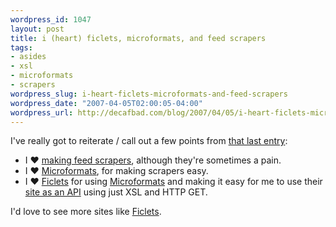 ```yaml
--- 
wordpress_id: 1047
layout: post
title: i (heart) ficlets, microformats, and feed scrapers
tags: 
- asides
- xsl
- microformats
- scrapers
wordpress_slug: i-heart-ficlets-microformats-and-feed-scrapers
wordpress_date: "2007-04-05T02:00:05-04:00"
wordpress_url: http://decafbad.com/blog/2007/04/05/i-heart-ficlets-microformats-and-feed-scrapers
---
```

I've really got to reiterate / call out a few points from [that last entry][tle]:

  * I &#10084; [making feed scrapers][scrapers], although they're sometimes a pain.
  * I &#10084; [Microformats][], for making scrapers easy.
  * I &#10084; [Ficlets][] for using [Microformats][] and making it easy for me to use their [site as an API][siteapi] using just XSL and HTTP GET.
   
I'd love to see more sites like [Ficlets][].

[siteapi]: http://allinthehead.com/retro/301/can-your-website-be-your-api
[Ficlets]: http://ficlets.com/
[scrapers]: http://decafbad.com/blog/?s=scraper
[microformats]: http://microformats.org/
[tle]: http://decafbad.com/blog/2007/04/05/ficlets-enhanced-author-feed-an-xsl-scraper-hack
